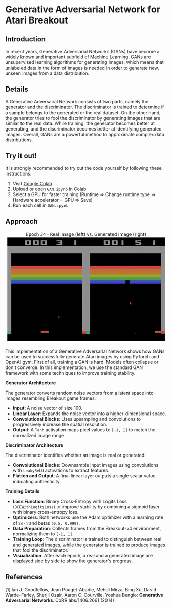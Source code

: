 # Generative Adversarial Network for Atari Breakout

## Introduction

In recent years, Generative Adversarial Networks (GANs) have become a widely known and important subfield of Machine Learning. GANs are unsupervised learning algorithms for generating images, which means that unlabeled data in the form of images is needed in order to generate new, unseen images from a data distribution.

## Details

A Generative Adversarial Network consists of two parts, namely the generator and the discriminator. The discriminator is trained to determine if a sample belongs to the generated or the real dataset. On the other hand, the generator tries to fool the discriminator by generating images that are similar to the real data. While training, the generator becomes better at generating, and the discriminator becomes better at identifying generated images. Overall, GANs are a powerful method to approximate complex data distributions.

## Try it out!

It is strongly recommended to try out the code yourself by following these instructions:

1. Visit [Google Colab](https://colab.research.google.com/)
2. Upload or open `GAN.ipynb` in Colab
3. Select a GPU for faster training (Runtime => Change runtime type => Hardware accelerator = GPU => Save)
4. Run each cell in `GAN.ipynb`

## Approach

![GAN Output](https://raw.githubusercontent.com/Horrible22232/Generative-Adversarial-Network/master/imgs/GAN-Output.png "GAN-Output.png")

This implementation of a Generative Adversarial Network shows how GANs can be used to successfully generate Atari images by using PyTorch and OpenAI gym. First of all, training a GAN is hard. Models often collapse or don't converge. In this implementation, we use the standard GAN framework with some techniques to improve training stability.

**Generator Architecture**

The generator converts random noise vectors from a latent space into images resembling Breakout game frames:

- **Input**: A noise vector of size 100.
- **Linear Layer**: Expands the noise vector into a higher-dimensional space.
- **Convolutional Blocks**: Uses upsampling and convolutions to progressively increase the spatial resolution.
- **Output**: A `Tanh` activation maps pixel values to `[-1, 1]` to match the normalized image range.

**Discriminator Architecture**

The discriminator identifies whether an image is real or generated:

- **Convolutional Blocks**: Downsample input images using convolutions with `LeakyReLU` activations to extract features.
- **Flatten and Output**: A final linear layer outputs a single scalar value indicating authenticity.

**Training Details**

- **Loss Function**: Binary Cross-Entropy with Logits Loss (`BCEWithLogitsLoss`) to improve stability by combining a sigmoid layer with binary cross-entropy loss.
- **Optimizers**: Both networks use the Adam optimizer with a learning rate of `2e-4` and betas `(0.5, 0.999)`.
- **Data Preparation**: Collects frames from the Breakout-v4 environment, normalizing them to `[-1, 1]`.
- **Training Loop**: The discriminator is trained to distinguish between real and generated images, while the generator is trained to produce images that fool the discriminator.
- **Visualization**: After each epoch, a real and a generated image are displayed side by side to show the generator's progress.

## References

[1] Ian J. Goodfellow, Jean Pouget-Abadie, Mehdi Mirza, Bing Xu, David Warde-Farley, Sherjil Ozair, Aaron C. Courville, Yoshua Bengio: **Generative Adversarial Networks**. CoRR abs/1406.2661 (2014)
